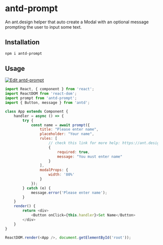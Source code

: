 # antd-prompt

An ant.design helper that auto create a Modal with an optional message prompting the user to input some text.

## Installation

```sh
npm i antd-prompt
```

## Usage

[![Edit antd-prompt](https://codesandbox.io/static/img/play-codesandbox.svg)](https://codesandbox.io/s/antd-prompt-fohcs?fontsize=14)

```js
import React, { component } from 'react';
import ReactDOM from 'react-dom';
import prompt from 'antd-prompt';
import { Button, message } from 'antd';

class App extends Component {
    handler = async () => {
        try {
            const name = await prompt({
                title: "Please enter name",
                placeholder: "Your name",
                rules: [
                    // check this link for more help: https://ant.design/components/form/#Validation-Rules
                    {
                        required: true,
                        message: "You must enter name"
                    }
                ],
                modalProps: {
                    width: '80%'
                }
            });
        } catch (e) {
            message.error('Please enter name');
        }
    }
    render() {
        return <div>
            <Button onClick={this.handler}>Set Name</Button>
        </div>
    }
}

ReactDOM.render(<App />, document.getElementById('root'));
```
